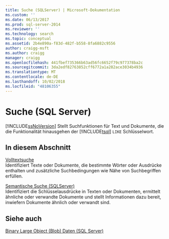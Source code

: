 ```yaml
---
title: Suche (SQLServer) | Microsoft-Dokumentation
ms.custom: ''
ms.date: 06/13/2017
ms.prod: sql-server-2014
ms.reviewer: ''
ms.technology: search
ms.topic: conceptual
ms.assetid: 2b4e890a-f83d-482f-b558-8fa6882c9556
author: craigg-msft
ms.author: craigg
manager: craigg
ms.openlocfilehash: 441fbef735366b63ad56fc6652f79c977378ba2c
ms.sourcegitcommit: 3da2edf82763852cff6772a1a282ace3034b4936
ms.translationtype: MT
ms.contentlocale: de-DE
ms.lasthandoff: 10/02/2018
ms.locfileid: "48106355"
---
```

# <a name="search-sql-server"></a>Suche (SQL Server)
  [!INCLUDE[ssNoVersion](../includes/ssnoversion-md.md)] Stellt Suchfunktionen für Text und Dokumente, die die Funktionalität hinausgehen der [!INCLUDE[tsql](../includes/tsql-md.md)] `LIKE` Schlüsselwort.  
  
## <a name="in-this-section"></a>In diesem Abschnitt  
 [Volltextsuche](../relational-databases/search/full-text-search.md)  
 Identifiziert Texte oder Dokumente, die bestimmte Wörter oder Ausdrücke enthalten und zusätzliche Suchbedingungen wie Nähe von Suchbegriffen erfüllen.  
  
 [Semantische Suche &#40;SQLServer&#41;](../relational-databases/search/semantic-search-sql-server.md)  
 Identifiziert die Schlüsselausdrücke in Texten oder Dokumenten, ermittelt ähnliche oder verwandte Dokumente und stellt Informationen dazu bereit, inwiefern Dokumente ähnlich oder verwandt sind.  
  
## <a name="see-also"></a>Siehe auch  
 [Binary Large Object &#40;Blob&#41; Daten &#40;SQL Server&#41;](../relational-databases/blob/binary-large-object-blob-data-sql-server.md)  
  
  
